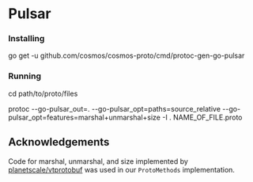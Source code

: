 # Pulsar

### Installing

go get -u github.com/cosmos/cosmos-proto/cmd/protoc-gen-go-pulsar

### Running

cd path/to/proto/files

protoc --go-pulsar_out=. --go-pulsar_opt=paths=source_relative --go-pulsar_opt=features=marshal+unmarshal+size -I .
NAME_OF_FILE.proto


## Acknowledgements

Code for marshal, unmarshal, and size implemented by [planetscale/vtprotobuf](https://github.com/planetscale/vtprotobuf) was used in our `ProtoMethods` implementation. 